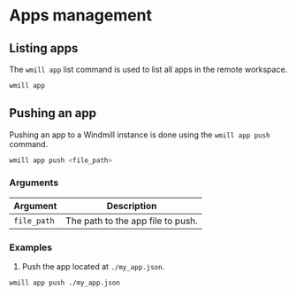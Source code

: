 # Apps management

## Listing apps

The `wmill app` list command is used to list all apps in the remote workspace.

```bash
wmill app
```

## Pushing an app

Pushing an app to a Windmill instance is done using the `wmill app push` command.

```bash
wmill app push <file_path>
```

### Arguments

| Argument    | Description                       |
| ----------- | --------------------------------- |
| `file_path` | The path to the app file to push. |

### Examples

1. Push the app located at `./my_app.json`.

```bash
wmill app push ./my_app.json
```
